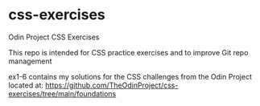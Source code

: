 # css-exercises
Odin Project CSS Exercises

This repo is intended for CSS practice exercises and to improve Git repo management

ex1-6 contains my solutions for the CSS challenges from the Odin Project located at: https://github.com/TheOdinProject/css-exercises/tree/main/foundations
